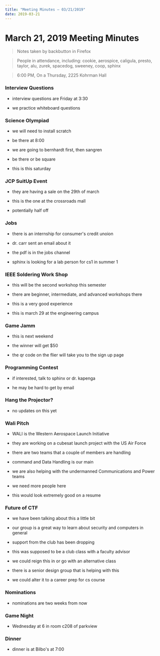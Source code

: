 ```yaml
---
title: "Meeting Minutes – 03/21/2019"
date: 2019-03-21
---
```

# March 21, 2019 Meeting Minutes
> Notes taken by backbutton in Firefox

> People in attendance, including: cookie, aerospice, caligula, presto, taylor, alu, zurek, spacedog, sweeney, coop, sphinx

> 6:00 PM, On a Thursday, 2225 Kohrman Hall

### Interview Questions

* interview questions are Friday at 3:30

* we practice whiteboard questions

### Science Olympiad

* we will need to install scratch

* be there at 8:00

* we are going to bernhardt first, then sangren

* be there or be square

* this is this saturday

### JCP SuitUp Event

* they are having a sale on the 29th of march

* this is the one at the crossroads mall

* potentially half off

### Jobs

* there is an internship for consumer's credit unoion

* dr. carr sent an email about it

* the pdf is in the jobs channel

* sphinx is looking for a lab person for cs1 in summer 1

### IEEE Soldering Work Shop

* this will be the second workshop this semester

* there are beginner, intermediate, and advanced workshops there

* this is a very good experience

* this is march 29 at the engineering campus

### Game Jamm

* this is next weekend

* the winner will get $50

* the qr code on the flier will take you to the sign up page

### Programming Contest

* if interested, talk to sphinx or dr. kapenga

* he may be hard to get by email

### Hang the Projector?

* no updates on this yet

### Wali Pitch

* WALI is the Western Aerospace Launch Initiative

* they are working on a cubesat launch project with the US Air Force

* there are two teams that a couple of members are handling

* command and Data Handling is our main

* we are also helping with the undermanned Communications and Power teams

* we need more people here

* this would look extremely good on a resume

### Future of CTF

* we have been talking about this a little bit

* our group is a great way to learn about security and computers in general

* support from the club has been dropping

* this was supposed to be a club class with a faculty advisor

* we could reign this in or go with an alternative class

* there is a senior design group that is helping with this

* we could alter it to a career prep for cs course

### Nominations

* nominations are two weeks from now

### Game Night

* Wednesday at 6 in room c208 of parkview

### Dinner

* dinner is at Bilbo's at 7:00

